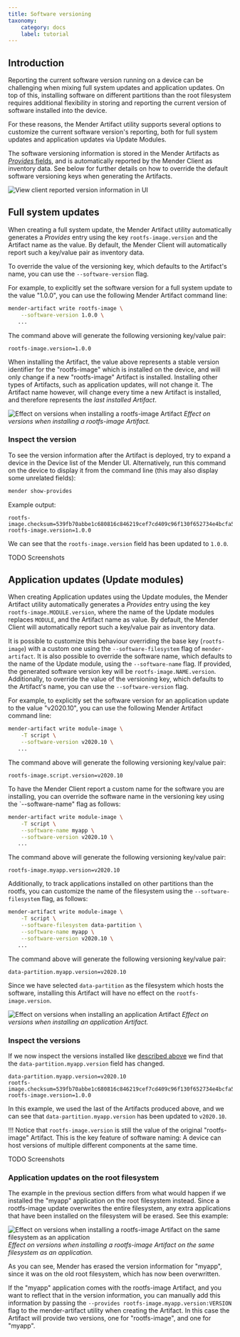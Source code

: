```yaml
---
title: Software versioning
taxonomy:
    category: docs
    label: tutorial
---
```


## Introduction

Reporting the current software version running on a device can be challenging when mixing full system updates and application updates. On top of this, installing software on different partitions than the root filesystem requires additional flexibility in storing and reporting the current version of software installed into the device.

For these reasons, the Mender Artifact utility supports several options to customize the current software version's reporting, both for full system updates and application updates via Update Modules.

The software versioning information is stored in the Mender Artifacts as [*Provides* fields](../../02.Overview/02.Artifact/docs.md#provides-and-depends), and is automatically reported by the Mender Client as inventory data. See below for further details on how to override the default software versioning keys when generating the Artifacts.

![View client reported version information in UI](provides-illustrated.png)

## Full system updates

When creating a full system update, the Mender Artifact utility automatically generates a *Provides* entry using the key `rootfs-image.version` and the Artifact name as the value. By default, the Mender Client will automatically report such a key/value pair as inventory data.

To override the value of the versioning key, which defaults to the Artifact's name, you can use the `--software-version` flag.

<!--AUTOVERSION: "value \"%\""/ignore-->
For example, to explicitly set the software version for a full system update to the value "1.0.0", you can use the following Mender Artifact command line:

<!--AUTOVERSION: "software-version %"/ignore-->
```bash
mender-artifact write rootfs-image \
    --software-version 1.0.0 \
   ...
```
The command above will generate the following versioning key/value pair:

<!--AUTOVERSION: "rootfs-image.version=%"/ignore-->
```console
rootfs-image.version=1.0.0
```

When installing the Artifact, the value above represents a stable version identifier for the "rootfs-image" which is installed on the device, and will only change if a new "rootfs-image" Artifact is installed. Installing other types of Artifacts, such as application updates, will not change it. The Artifact name however, will change every time a new Artifact is installed, and therefore represents the *last installed Artifact*.

![Effect on versions when installing a rootfs-image Artifact](versions-and-installing-rootfs-image-artifact.png)
*Effect on versions when installing a rootfs-image Artifact.*

### Inspect the version

To see the version information after the Artifact is deployed, try to expand a device in the Device list of the Mender UI. Alternatively, run this command on the device to display it from the command line (this may also display some unrelated fields):

```bash
mender show-provides
```

Example output:

<!--AUTOVERSION: "rootfs-image.version=%"/ignore-->
```console
rootfs-image.checksum=539fb70abbe1c680816c846219cef7cd409c96f130f652734e4bcfa5dd825dd3
rootfs-image.version=1.0.0
```

<!--AUTOVERSION: "field has been updated to `%`"/ignore-->
We can see that the `rootfs-image.version` field has been updated to `1.0.0`.

TODO Screenshots

## Application updates (Update modules)

When creating Application updates using the Update modules, the Mender Artifact utility automatically generates a *Provides* entry using the key `rootfs-image.MODULE.version`, where the name of the Update modules replaces `MODULE`, and the Artifact name as value. By default, the Mender Client will automatically report such a key/value pair as inventory data.

It is possible to customize this behaviour overriding the base key (`rootfs-image`) with a custom one using the `--software-filesystem` flag of `mender-artifact`. It is also possible to override the software name, which defaults to the name of the Update module, using the `--software-name` flag. If provided, the generated software version key will be `rootfs-image.NAME.version`. Additionally, to override the value of the versioning key, which defaults to the Artifact's name, you can use the `--software-version` flag.

<!--AUTOVERSION: "value \"%\""/ignore-->
For example, to explicitly set the software version for an application update to the value "v2020.10", you can use the following Mender Artifact command line:

<!--AUTOVERSION: "software-version %"/ignore-->
```bash
mender-artifact write module-image \
    -T script \
    --software-version v2020.10 \
   ...
```
The command above will generate the following versioning key/value pair:

<!--AUTOVERSION: "rootfs-image.script.version=%"/ignore-->
```console
rootfs-image.script.version=v2020.10
```

To have the Mender Client report a custom name for the software you are installing, you can override the software name in the versioning key using the `--software-name" flag as follows:

<!--AUTOVERSION: "software-version %"/ignore-->
```bash
mender-artifact write module-image \
    -T script \
    --software-name myapp \
    --software-version v2020.10 \
   ...
```
The command above will generate the following versioning key/value pair:

<!--AUTOVERSION: "rootfs-image.myapp.version=%"/ignore-->
```console
rootfs-image.myapp.version=v2020.10
```

Additionally, to track applications installed on other partitions than the rootfs, you can customize the name of the filesystem using the `--software-filesystem` flag, as follows:

<!--AUTOVERSION: "software-version %"/ignore-->
```bash
mender-artifact write module-image \
    -T script \
    --software-filesystem data-partition \
    --software-name myapp \
    --software-version v2020.10 \
   ...
```
The command above will generate the following versioning key/value pair:

<!--AUTOVERSION: "data-partition.myapp.version=%"/ignore-->
```console
data-partition.myapp.version=v2020.10
```

Since we have selected `data-partition` as the filesystem which hosts the software, installing this Artifact will have no effect on the `rootfs-image.version`.

![Effect on versions when installing an application Artifact](versions-and-installing-application-artifact.png)
*Effect on versions when installing an application Artifact.*

### Inspect the versions

If we now inspect the versions installed like [described above](#inspect-the-version) we find that the `data-partition.myapp.version` field has changed.

<!--AUTOVERSION: "rootfs-image.version=%"/ignore-->
```console
data-partition.myapp.version=v2020.10
rootfs-image.checksum=539fb70abbe1c680816c846219cef7cd409c96f130f652734e4bcfa5dd825dd3
rootfs-image.version=1.0.0
```

In this example, we used the last of the Artifacts produced above, and we can see that `data-partition.myapp.version` has been updated to `v2020.10`.

!!! Notice that `rootfs-image.version` is still the value of the original "rootfs-image" Artifact. This is the key feature of software naming: A device can host versions of multiple different components at the same time.

TODO Screenshots

### Application updates on the root filesystem

The example in the previous section differs from what would happen if we installed the "myapp" application on the root filesystem instead. Since a rootfs-image update overwrites the entire filesystem, any extra applications that have been installed on the filesystem will be erased. See this example:

![Effect on versions when installing a rootfs-image Artifact on the same filesystem as an application](versions-and-installing-same-filesystem-rootfs-image-artifact.png)
*Effect on versions when installing a rootfs-image Artifact on the same filesystem as an application.*

As you can see, Mender has erased the version information for "myapp", since it was on the old root filesystem, which has now been overwritten.

If the "myapp" application comes with the rootfs-image Artifact, and you want to reflect that in the version information, you can manually add this information by passing the `--provides rootfs-image.myapp.version:VERSION` flag to the mender-artifact utility when creating the Artifact. In this case the Artifact will provide two versions, one for "rootfs-image", and one for "myapp".
